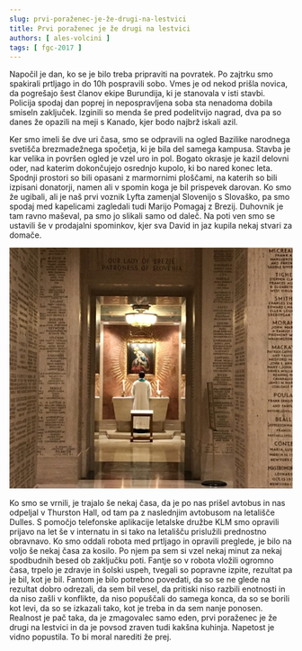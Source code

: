 ```yaml
---
slug: prvi-poraženec-je-že-drugi-na-lestvici
title: Prvi poraženec je že drugi na lestvici
authors: [ ales-volcini ]
tags: [ fgc-2017 ]
---
```


Napočil je dan, ko se je bilo treba pripraviti na povratek. Po zajtrku smo spakirali prtljago
in do 10h pospravili sobo. Vmes je od nekod prišla novica, da pogrešajo šest članov ekipe
Burundija, ki je stanovala v isti stavbi. Policija spodaj dan poprej in nepospravljena
soba sta nenadoma dobila smiseln zaključek. Izginili so menda še pred podelitvijo nagrad,
dva pa so danes že opazili na meji s Kanado, kjer bodo najbrž iskali azil.
<!-- truncate -->

Ker smo imeli še dve uri časa, smo se odpravili na ogled Bazilike narodnega svetišča
brezmadežnega spočetja, ki je bila del samega kampusa. Stavba je kar velika in površen
ogled je vzel uro in pol. Bogato okrasje je kazil delovni oder, nad katerim dokončujejo
osrednjo kupolo, ki bo nared konec leta. Spodnji prostori so bili opasani z marmornimi
ploščami, na katerih so bili izpisani donatorji, namen ali v spomin koga je bil prispevek
darovan. Ko smo že ugibali, ali je naš prvi voznik Lyfta zamenjal Slovenijo s Slovaško, pa
smo spodaj med kapelicami zagledali tudi Marijo Pomagaj z Brezij. Duhovnik je tam ravno
maševal, pa smo jo slikali samo od daleč. Na poti ven smo se ustavili še v prodajalni
spominkov, kjer sva David in jaz kupila nekaj stvari za domače.

![Marija Pomagaj z Brezij](img/marijaPomagaj.jpg)

Ko smo se vrnili, je trajalo še nekaj časa, da je po nas prišel avtobus in nas odpeljal v
Thurston Hall, od tam pa z naslednjim avtobusom na letališče Dulles. S pomočjo telefonske
aplikacije letalske družbe KLM smo opravili prijavo na let še v internatu in si tako na
letališču prislužili prednostno obravnavo. Ko smo oddali robota med prtljago in opravili
preglede, je bilo na voljo še nekaj časa za kosilo. Po njem pa sem si vzel nekaj minut za
nekaj spodbudnih besed ob zaključku poti. Fantje so v robota vložili ogromno časa, trpelo
je zdravje in šolski uspeh, tvegali so popravne izpite, rezultat pa je bil, kot je bil.
Fantom je bilo potrebno povedati, da so se ne glede na rezultat dobro odrezali, da sem bil
vesel, da pritiski niso razbili enotnosti in da niso zašli v konflikte, da niso popuščali
do samega konca, da so se borili kot levi, da so se izkazali tako, kot je treba in da sem
nanje ponosen. Realnost je pač taka, da je zmagovalec samo eden, prvi poraženec je že drugi
na lestvici in da je povsod zraven tudi kakšna kuhinja. Napetost je vidno popustila. To bi
moral narediti že prej.
